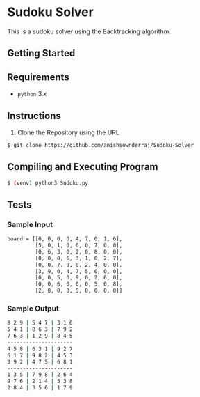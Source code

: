# Sudoku Solver
This is a sudoku solver using the Backtracking algorithm.

## Getting Started
## Requirements
* `python` 3.x

## Instructions
1. Clone the Repository using the URL
```sh
$ git clone https://github.com/anishsownderraj/Sudoku-Solver
```
## Compiling and Executing Program
```sh
$ (venv) python3 Sudoku.py
```

## Tests

### Sample Input
```sh
board = [[0, 0, 0, 0, 4, 7, 0, 1, 6],
         [5, 0, 1, 0, 0, 0, 7, 0, 0],
         [0, 6, 3, 0, 2, 0, 8, 0, 0],
         [0, 0, 0, 6, 3, 1, 0, 2, 7],
         [0, 0, 7, 9, 0, 2, 4, 0, 0],
         [3, 9, 0, 4, 7, 5, 0, 0, 0],
         [0, 0, 5, 0, 9, 0, 2, 6, 0],
         [0, 0, 6, 0, 0, 0, 5, 0, 8],
         [2, 8, 0, 3, 5, 0, 0, 0, 0]]
```
### Sample Output
```sh
8 2 9 | 5 4 7 | 3 1 6
5 4 1 | 8 6 3 | 7 9 2
7 6 3 | 1 2 9 | 8 4 5
---------------------
4 5 8 | 6 3 1 | 9 2 7
6 1 7 | 9 8 2 | 4 5 3
3 9 2 | 4 7 5 | 6 8 1
---------------------
1 3 5 | 7 9 8 | 2 6 4
9 7 6 | 2 1 4 | 5 3 8
2 8 4 | 3 5 6 | 1 7 9
```








